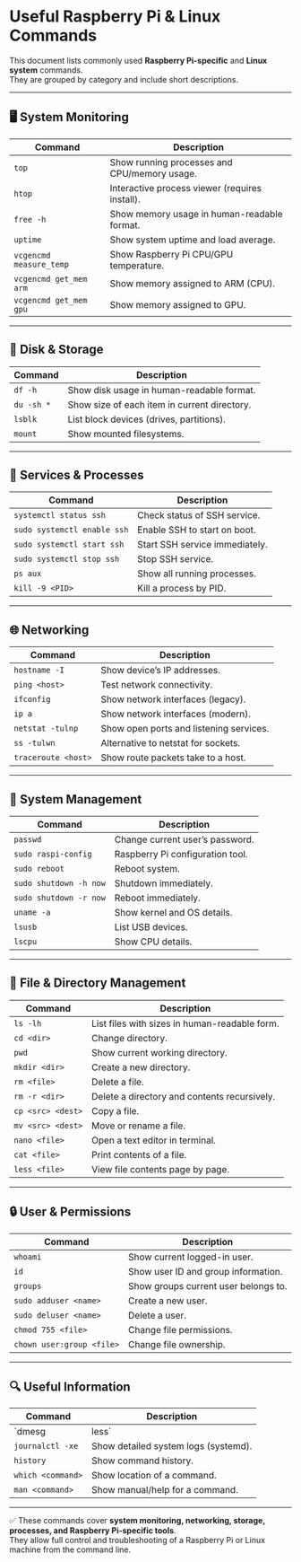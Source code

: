 # Useful Raspberry Pi & Linux Commands

This document lists commonly used **Raspberry Pi-specific** and **Linux system** commands.  
They are grouped by category and include short descriptions.

---

## 🖥️ System Monitoring

| Command             | Description                                      |
|---------------------|--------------------------------------------------|
| `top`               | Show running processes and CPU/memory usage.     |
| `htop`              | Interactive process viewer (requires install).   |
| `free -h`           | Show memory usage in human-readable format.      |
| `uptime`            | Show system uptime and load average.             |
| `vcgencmd measure_temp` | Show Raspberry Pi CPU/GPU temperature.        |
| `vcgencmd get_mem arm`  | Show memory assigned to ARM (CPU).            |
| `vcgencmd get_mem gpu`  | Show memory assigned to GPU.                   |

---


## 💾 Disk & Storage

| Command             | Description                                      |
|---------------------|--------------------------------------------------|
| `df -h`             | Show disk usage in human-readable format.        |
| `du -sh *`          | Show size of each item in current directory.     |
| `lsblk`             | List block devices (drives, partitions).         |
| `mount`             | Show mounted filesystems.                        |

---

## 🔌 Services & Processes

| Command                     | Description                                |
|------------------------------|--------------------------------------------|
| `systemctl status ssh`       | Check status of SSH service.               |
| `sudo systemctl enable ssh`  | Enable SSH to start on boot.               |
| `sudo systemctl start ssh`   | Start SSH service immediately.             |
| `sudo systemctl stop ssh`    | Stop SSH service.                          |
| `ps aux`                     | Show all running processes.                |
| `kill -9 <PID>`              | Kill a process by PID.                     |

---

## 🌐 Networking

| Command                 | Description                                   |
|--------------------------|-----------------------------------------------|
| `hostname -I`            | Show device’s IP addresses.                  |
| `ping <host>`            | Test network connectivity.                   |
| `ifconfig`               | Show network interfaces (legacy).            |
| `ip a`                   | Show network interfaces (modern).            |
| `netstat -tulnp`         | Show open ports and listening services.      |
| `ss -tulwn`              | Alternative to netstat for sockets.          |
| `traceroute <host>`      | Show route packets take to a host.           |

---

## 🔧 System Management

| Command                     | Description                                |
|------------------------------|--------------------------------------------|
| `passwd`                     | Change current user’s password.            |
| `sudo raspi-config`          | Raspberry Pi configuration tool.           |
| `sudo reboot`                | Reboot system.                             |
| `sudo shutdown -h now`       | Shutdown immediately.                      |
| `sudo shutdown -r now`       | Reboot immediately.                        |
| `uname -a`                   | Show kernel and OS details.                |
| `lsusb`                      | List USB devices.                          |
| `lscpu`                      | Show CPU details.                          |

---

## 📂 File & Directory Management

| Command                 | Description                                   |
|--------------------------|-----------------------------------------------|
| `ls -lh`                 | List files with sizes in human-readable form.|
| `cd <dir>`               | Change directory.                            |
| `pwd`                    | Show current working directory.              |
| `mkdir <dir>`            | Create a new directory.                      |
| `rm <file>`              | Delete a file.                               |
| `rm -r <dir>`            | Delete a directory and contents recursively. |
| `cp <src> <dest>`        | Copy a file.                                 |
| `mv <src> <dest>`        | Move or rename a file.                       |
| `nano <file>`            | Open a text editor in terminal.              |
| `cat <file>`             | Print contents of a file.                    |
| `less <file>`            | View file contents page by page.             |

---

## 🔒 User & Permissions

| Command                   | Description                                 |
|----------------------------|---------------------------------------------|
| `whoami`                  | Show current logged-in user.                |
| `id`                      | Show user ID and group information.         |
| `groups`                  | Show groups current user belongs to.        |
| `sudo adduser <name>`      | Create a new user.                          |
| `sudo deluser <name>`      | Delete a user.                              |
| `chmod 755 <file>`        | Change file permissions.                    |
| `chown user:group <file>` | Change file ownership.                      |

---

## 🔍 Useful Information

| Command                | Description                                    |
|-------------------------|------------------------------------------------|
| `dmesg | less`          | Show kernel/system logs.                       |
| `journalctl -xe`        | Show detailed system logs (systemd).           |
| `history`               | Show command history.                          |
| `which <command>`       | Show location of a command.                    |
| `man <command>`         | Show manual/help for a command.                |

---

✅ These commands cover **system monitoring, networking, storage, processes, and Raspberry Pi-specific tools**.  
They allow full control and troubleshooting of a Raspberry Pi or Linux machine from the command line.
